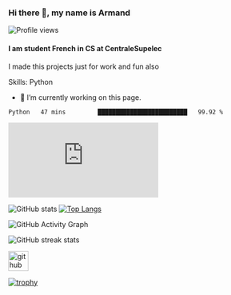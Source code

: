 ### Hi there 👋, my name is Armand          
![Profile views](https://gpvc.arturio.dev/Armand-Morin)  
#### I am student French in CS at CentraleSupelec

I made this projects just for work and fun also 

Skills: Python 

- 🔭 I’m currently working on this page. 


<!--START_SECTION:waka-->
```text
Python   47 mins         █████████████████████████   99.92 % 
```
<embed src="https://wakatime.com/share/@b6da5011-d12e-47d0-ac0c-60847ca1034a/f7da7e39-d816-4450-afe8-53d8244bad51.svg"></embed>

<!--END_SECTION:waka-->

![GitHub stats](https://github-readme-stats.vercel.app/api?username=Armand-Morin&show_icons=true&count_private=true&theme=radical)  [![Top Langs](https://github-readme-stats.vercel.app/api/top-langs/?username=Armand-Morin)](https://github.com/anuraghazra/github-readme-stats&theme=radical)


![GitHub Activity Graph](https://activity-graph.herokuapp.com/graph?username=Armand-Morin&theme=radical)  

![GitHub streak stats](https://github-readme-streak-stats.herokuapp.com/?user=Armand-Morin&theme=radical)  


[<img src='https://cdn.jsdelivr.net/npm/simple-icons@3.0.1/icons/github.svg' alt='github' height='40'>](https://github.com/Armand-Morin)  

[![trophy](https://github-profile-trophy.vercel.app/?username=Armand-Morin)](https://github.com/ryo-ma/github-profile-trophy&theme=radical)
